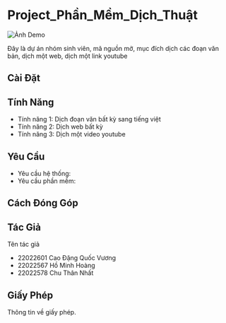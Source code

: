 # Project_Phần_Mềm_Dịch_Thuật

![Ảnh Demo](https://drive.google.com/file/d/1wI2JSjsu0DBnhQcO9VMY_YF7anL4rYFf/view?usp=drivesdk)

Đây là dự án nhóm sinh viên, mã nguồn mở, mục đích dịch các đoạn văn bản, dịch một web, dịch một link youtube

## Cài Đặt



## Tính Năng

- Tính năng 1: Dịch đoạn văn bất kỳ sang tiếng việt
- Tính năng 2: Dịch web bất kỳ
- Tính năng 3: Dịch một video youtube

## Yêu Cầu

- Yêu cầu hệ thống:
- Yêu cầu phần mềm:

## Cách Đóng Góp


## Tác Giả

Tên tác giả
- 22022601 Cao Đặng Quốc Vương
- 22022567 Hồ Minh Hoàng
- 22022578 Chu Thân Nhất

## Giấy Phép

Thông tin về giấy phép.
